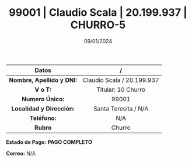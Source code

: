 ﻿---
title: 99001 | Claudio Scala | 20.199.937 | CHURRO-5
date: 09/01/2024
draft: false
tags: ['santa teresita', 'titular', 'churro']
---

|          **Datos**          |  /  |
|:---------------------------:|:---:|
| **Nombre, Apellido y DNI:** | Claudio Scala / 20.199.937 |
|          **V o T:**         | Titular: 10 Churro |
|      **Numero Único:**      | 99001 |
|  **Localidad y Dirección:** | Santa Teresita / N/A |
|        **Teléfono:**        | N/A |
|          **Rubro**          | Churro |

**Estado de Pago:** **PAGO COMPLETO**

**Correo:** N/A
